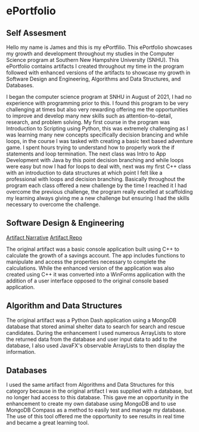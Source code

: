 # ePortfolio

## Self Assesment

Hello my name is James and this is my ePortfilio. This ePortfolio showcases my growth and development throughout my studies in the Computer Science program at Southern New Hampshire University (SNHU).
This ePortfolio contains artifacts I created throughout my time in the program followed with enhanced versions of the artifacts to showcase my growth in Software Design and Engineering, Algorithms and Data Structures, and Databases.

I began the computer science program at SNHU in August of 2021, I had no experience with programming prior to this. I found this program to be very challenging at times but also very rewarding offering me the opportunities to improve and develop many new skills
such as attention-to-detail, research, and problem solving. My first course in the program was Introduction to Scripting using Python, this was extremely challenging as I was learning many new concepts specifically decision brancing and while loops, in the course I was tasked
with creating a basic text based adventure game. I spent hours trying to understand how to properly work the if statements and loop termination. The next class was Intro to App Development with Java by this point decision branching and while loops were easy but now I had for loops to deal with, next was my first C++ class with an introduction to data structures at which point I felt like a professional with loops and decision branching. Basically throughout the program each class offered a new challenge by the time I reached it I had overcome the previous challenge, the program really excelled at scaffolding my learning always giving me a new challenge but ensuring I had the skills necessary to overcome the challenge. 


## Software Design & Engineering

[Artifact Narrative](AirGead/AirGeadNarrative)   [Artifact Repo](https://github.com/James2589/James2589.github.io/tree/main/AirGead)

The original artifact was a basic console application built using C++ to calculate the growth of a savings account. The app includes functions to manipulate and access the properties necessary to complete the calculations. While the enhanced version of the application
was also created using C++ it was converted into a WinForms application with the addition of a user interface opposed to the original console based application.


## Algorithm and Data Structures



The original artifact was a Python Dash application using a MongoDB database that stored animal shelter data to search for search and rescue candidates. During the enhancement I used numerous ArrayLists to store the returned data from the database and user input data to add to 
the database, I also used JavaFX's observable ArrayLists to then display the information.


## Databases



I used the same artifact from Algorithms and Data Structures for this category because in the original artifact I was supplied with a database, but no longer had access to this database. This gave me an opportunity in the enhancement to create my own database using MongoDB
and to use MongoDB Compass as a method to easily test and manage my database. The use of this tool offered me the opportunity to see results in real time and became a great learning tool. 
